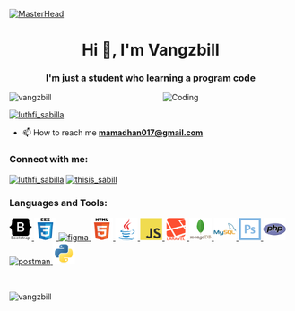 [![MasterHead](https://repository-images.githubusercontent.com/588181932/e36ec678-7984-4cdd-8e4c-a3932772ff8e)](https://Vangzbill.io)
<h1 align="center">Hi 👋, I'm Vangzbill</h1>
<h3 align="center">I'm just a student who learning a program code</h3>
<img alt="Coding" src="https://media.tenor.com/6NmJ_aDfghwAAAAC/waduh-kumala.gif" align="right" width="230">

<p align="left"> <img src="https://komarev.com/ghpvc/?username=vangzbill&label=Profile%20views&color=0e75b6&style=flat" alt="vangzbill" /> </p>

<p align="left"> <a href="https://twitter.com/luthfi_sabilla" target="blank"><img src="https://img.shields.io/twitter/follow/luthfi_sabilla?logo=twitter&style=for-the-badge" alt="luthfi_sabilla" /></a> </p>

- 📫 How to reach me **mamadhan017@gmail.com**

<h3 align="left">Connect with me:</h3>
<p align="left">
<a href="https://twitter.com/luthfi_sabilla" target="blank"><img align="center" src="https://raw.githubusercontent.com/rahuldkjain/github-profile-readme-generator/master/src/images/icons/Social/twitter.svg" alt="luthfi_sabilla" height="30" width="40" /></a>
<a href="https://instagram.com/thisis_sabill" target="blank"><img align="center" src="https://raw.githubusercontent.com/rahuldkjain/github-profile-readme-generator/master/src/images/icons/Social/instagram.svg" alt="thisis_sabill" height="30" width="40" /></a>
</p>

<h3 align="left">Languages and Tools:</h3>
<p align="left"> <a href="https://getbootstrap.com" target="_blank" rel="noreferrer"> <img src="https://raw.githubusercontent.com/devicons/devicon/master/icons/bootstrap/bootstrap-plain-wordmark.svg" alt="bootstrap" width="40" height="40"/> </a> <a href="https://www.w3schools.com/css/" target="_blank" rel="noreferrer"> <img src="https://raw.githubusercontent.com/devicons/devicon/master/icons/css3/css3-original-wordmark.svg" alt="css3" width="40" height="40"/> </a> <a href="https://www.figma.com/" target="_blank" rel="noreferrer"> <img src="https://www.vectorlogo.zone/logos/figma/figma-icon.svg" alt="figma" width="40" height="40"/> </a> <a href="https://www.w3.org/html/" target="_blank" rel="noreferrer"> <img src="https://raw.githubusercontent.com/devicons/devicon/master/icons/html5/html5-original-wordmark.svg" alt="html5" width="40" height="40"/> </a> <a href="https://www.java.com" target="_blank" rel="noreferrer"> <img src="https://raw.githubusercontent.com/devicons/devicon/master/icons/java/java-original.svg" alt="java" width="40" height="40"/> </a> <a href="https://developer.mozilla.org/en-US/docs/Web/JavaScript" target="_blank" rel="noreferrer"> <img src="https://raw.githubusercontent.com/devicons/devicon/master/icons/javascript/javascript-original.svg" alt="javascript" width="40" height="40"/> </a> <a href="https://laravel.com/" target="_blank" rel="noreferrer"> <img src="https://raw.githubusercontent.com/devicons/devicon/master/icons/laravel/laravel-plain-wordmark.svg" alt="laravel" width="40" height="40"/> </a> <a href="https://www.mongodb.com/" target="_blank" rel="noreferrer"> <img src="https://raw.githubusercontent.com/devicons/devicon/master/icons/mongodb/mongodb-original-wordmark.svg" alt="mongodb" width="40" height="40"/> </a> <a href="https://www.mysql.com/" target="_blank" rel="noreferrer"> <img src="https://raw.githubusercontent.com/devicons/devicon/master/icons/mysql/mysql-original-wordmark.svg" alt="mysql" width="40" height="40"/> </a> <a href="https://www.photoshop.com/en" target="_blank" rel="noreferrer"> <img src="https://raw.githubusercontent.com/devicons/devicon/master/icons/photoshop/photoshop-line.svg" alt="photoshop" width="40" height="40"/> </a> <a href="https://www.php.net" target="_blank" rel="noreferrer"> <img src="https://raw.githubusercontent.com/devicons/devicon/master/icons/php/php-original.svg" alt="php" width="40" height="40"/> </a> <a href="https://postman.com" target="_blank" rel="noreferrer"> <img src="https://www.vectorlogo.zone/logos/getpostman/getpostman-icon.svg" alt="postman" width="40" height="40"/> </a> <a href="https://www.python.org" target="_blank" rel="noreferrer"> <img src="https://raw.githubusercontent.com/devicons/devicon/master/icons/python/python-original.svg" alt="python" width="40" height="40"/> </a> </p>
<br>

<!-- <p><img align="left" src="https://github-readme-stats.vercel.app/api?username=Vangzbill&show_icons=true&locale=en" alt="vangzbill" /></p> -->
<p><img align="center" src="https://github-readme-stats.vercel.app/api/top-langs?username=Vangzbill&show_icons=true&locale=en&layout=compact" alt="vangzbill" /></p>
<!-- <p><img align="center" src="https://github-readme-streak-stats.herokuapp.com/?user=Vangzbill&" alt="vangzbill" /></p> -->
